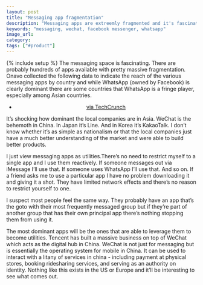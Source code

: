 ```yaml
---
layout: post
title: "Messaging app fragmentation"
description: "Messaging apps are extreemly fragmented and it's fascinating to think about the space."
keywords: "messaging, wechat, facebook messenger, whatsapp"
image_url:
category:
tags: ["#product"]
---
```

{% include setup %}
The messaging space is fascinating. There are probably hundreds of apps available with pretty massive fragmentation. Onavo collected the following data to indicate the reach of the various messaging apps by country and while WhatsApp (owned by Facebook) is clearly dominant there are some countries that WhatsApp is a fringe player, especially among Asian countries.

<ul class="thumbnails">
  <li class="span8">
    <div class="thumbnail">
      <amp-img src="{{ IMG_PATH }}onavo-insights-global-messaging-reach.png" alt="Onavo Insights global messaging app reach"  width="593" height="863" layout="responsive"></amp-img>
      <p style="text-align:center;"><a href="https://techcrunch.com/2013/06/13/messaging-apps/">via TechCrunch</a></p>
    </div>
  </li>
</ul>

It’s shocking how dominant the local companies are in Asia. WeChat is the behemoth in China. In Japan it’s Line. And in Korea it’s KakaoTalk. I don’t know whether it’s as simple as nationalism or that the local companies just have a much better understanding of the market and were able to build better products.

I just view messaging apps as utilities.There’s no need to restrict myself to a single app and I use them reactively. If someone messages out via iMessage I’ll use that. If someone uses WhatsApp I’ll use that. And so on. If a friend asks me to use a particular app I have no problem downloading it and giving it a shot. They have limited network effects and there’s no reason to restrict yourself to one.

I suspect most people feel the same way. They probably have an app that’s the goto with their most frequently messaged group but if they’re part of another group that has their own principal app there’s nothing stopping them from using it.

The most dominant apps will be the ones that are able to leverage them to become utilities. Tencent has built a massive business on top of WeChat which acts as the digital hub in China. WeChat is not just for messaging but is essentially the operating system for mobile in China. It can be used to interact with a litany of services in china - including payment at physical stores, booking ridesharing services, and serving as an authority on identity. Nothing like this exists in the US or Europe and it’ll be interesting to see what comes out.
